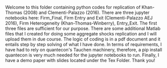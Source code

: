 Welcome to this folder containing python codes for replication of Khan-Thomas (2008) and Clementi-Palazzo (2016).
There are three jupyter  notebooks here: Firm_Final, Firm Entry and Exit (Clementi-Palazzo AEJ 2016), Firm Heterogeneity (Khan-Thomas-Winberry), Entry_Exit. The first three files are sufficient for our purpose. There are some additional Matlab files that I created for doing some aggregate shocks replication and I will upload them in due course.
The logic of coding is in a pdf document and it entails step by step solving of what I have done.
In terms of requirements, I have had to rely on quantecon's Tauchen machinery, therefore, a pip install quantecon is very much needed for the jupyter notebooks to run.
Finally, I have a demo paper with slides located under the Tex Folder.
Thank you!
